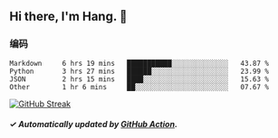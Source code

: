 ## Hi there, I'm Hang. 👋

### 编码

<!--START_SECTION:waka-->

```text
Markdown     6 hrs 19 mins   ███████████░░░░░░░░░░░░░░   43.87 %
Python       3 hrs 27 mins   ██████░░░░░░░░░░░░░░░░░░░   23.99 %
JSON         2 hrs 15 mins   ████░░░░░░░░░░░░░░░░░░░░░   15.63 %
Other        1 hr 6 mins     ██░░░░░░░░░░░░░░░░░░░░░░░   07.67 %
```

<!--END_SECTION:waka-->

[![GitHub Streak](https://github-readme-streak-stats.herokuapp.com?user=huhuhang&hide_border=true&date_format=%5BY.%5Dn.j)](https://git.io/streak-stats)

##### ✓ Automatically updated by [GitHub Action](https://github.com/huhuhang/huhuhang/actions).
